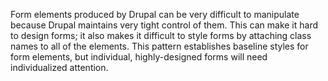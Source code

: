 Form elements produced by Drupal can be very difficult to manipulate because Drupal maintains very tight control of them. This can make it hard to design forms; it also makes it difficult to style forms by attaching class names to all of the elements. This pattern establishes baseline styles for form elements, but individual, highly-designed forms will need individualized attention.